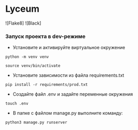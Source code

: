 # Lyceum
![Flake8]
![Black]
### Запуск проекта в dev-режиме
- Установите и активируйте виртуальное окружение
```
python -m venv venv
```
```
source venv/bin/activate
```
- Установите зависимости из файла requirements.txt
```
pip install -r requirements/prod.txt
``` 
- Создайте файл .env и задайте переменные окружения
```
touch .env
```
- В папке с файлом manage.py выполните команду:
```
python3 manage.py runserver
```